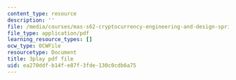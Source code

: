 ```yaml
---
content_type: resource
description: ''
file: /media/courses/mas-s62-cryptocurrency-engineering-and-design-spring-2018/ea270ddfb14fe87f3fde130c0cdb6a75_UySc4jxbqi4.pdf
file_type: application/pdf
learning_resource_types: []
ocw_type: OCWFile
resourcetype: Document
title: 3play pdf file
uid: ea270ddf-b14f-e87f-3fde-130c0cdb6a75
---
```

